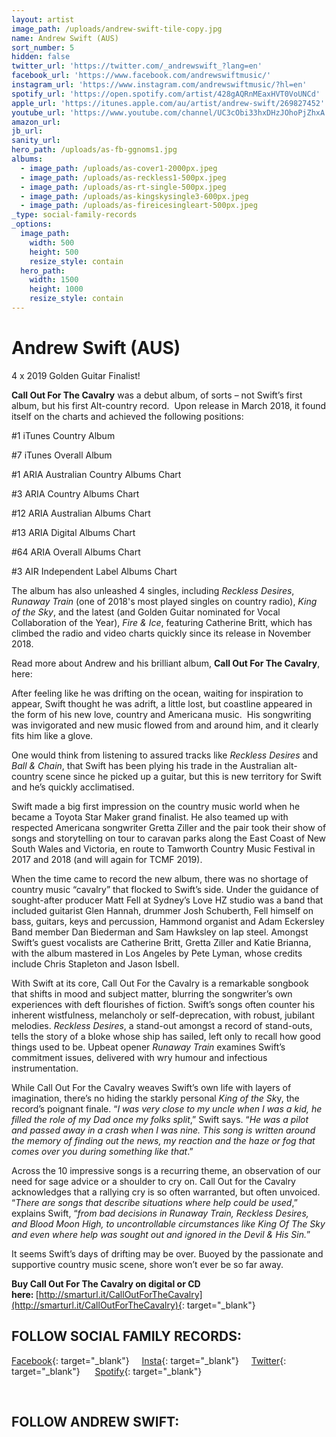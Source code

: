 ```yaml
---
layout: artist
image_path: /uploads/andrew-swift-tile-copy.jpg
name: Andrew Swift (AUS)
sort_number: 5
hidden: false
twitter_url: 'https://twitter.com/_andrewswift_?lang=en'
facebook_url: 'https://www.facebook.com/andrewswiftmusic/'
instagram_url: 'https://www.instagram.com/andrewswiftmusic/?hl=en'
spotify_url: 'https://open.spotify.com/artist/428gAQRnMEaxHVT0VoUNCd'
apple_url: 'https://itunes.apple.com/au/artist/andrew-swift/269827452'
youtube_url: 'https://www.youtube.com/channel/UC3cObi33hxDHzJOhoPjZhxA'
amazon_url: 
jb_url: 
sanity_url: 
hero_path: /uploads/as-fb-ggnoms1.jpg
albums:
  - image_path: /uploads/as-cover1-2000px.jpeg
  - image_path: /uploads/as-reckless1-500px.jpeg
  - image_path: /uploads/as-rt-single-500px.jpeg
  - image_path: /uploads/as-kingskysingle3-600px.jpeg
  - image_path: /uploads/as-fireicesingleart-500px.jpeg
_type: social-family-records
_options:
  image_path:
    width: 500
    height: 500
    resize_style: contain
  hero_path:
    width: 1500
    height: 1000
    resize_style: contain
---
```


# Andrew Swift (AUS)

4 x 2019 Golden Guitar Finalist!

**Call Out For The Cavalry** was a debut album, of sorts – not Swift’s first album, but his first Alt-country record.&nbsp; Upon release in March 2018, it found itself on the charts and achieved the following positions:

#1 iTunes Country Album&nbsp;

#7 iTunes Overall Album&nbsp;

#1 ARIA Australian Country Albums Chart&nbsp;

#3 ARIA Country Albums Chart&nbsp;

#12 ARIA Australian Albums Chart&nbsp;

#13 ARIA Digital Albums Chart&nbsp;

#64 ARIA Overall Albums Chart&nbsp;

#3 AIR Independent Label Albums Chart&nbsp;

The album has also unleashed 4 singles, including *Reckless Desires*, *Runaway Train* (one of 2018's most played singles on country radio), *King of the Sky*, and the latest (and Golden Guitar nominated for Vocal Collaboration of the Year), *Fire & Ice*, featuring Catherine Britt, which has climbed the radio and video charts quickly since its release in November 2018.

Read more about Andrew and his brilliant album, **Call Out For The Cavalry**, here:

After feeling like he was drifting on the ocean, waiting for inspiration to appear, Swift thought he was adrift, a little lost, but coastline appeared in the form of his new love, country and Americana music.&nbsp; His songwriting was invigorated and new music flowed from and around him, and it clearly fits him like a glove.

One would think from listening to assured tracks like *Reckless Desires* and *Ball & Chain*, that Swift has been plying his trade in the Australian alt-country scene since he picked up a guitar, but this is new territory for Swift and he’s quickly acclimatised.

Swift made a big first impression on the country music world when he became a Toyota Star Maker grand finalist. He also teamed up with respected Americana songwriter Gretta Ziller and the pair took their show of songs and storytelling on tour to caravan parks along the East Coast of New South Wales and Victoria, en route to Tamworth Country Music Festival in 2017 and 2018 (and will again for TCMF 2019).&nbsp;

When the time came to record the new album, there was no shortage of country music “cavalry” that flocked to Swift’s side. Under the guidance of sought-after producer Matt Fell at Sydney’s Love HZ studio was a band that included guitarist Glen Hannah, drummer Josh Schuberth, Fell himself on bass, guitars, keys and percussion, Hammond organist and Adam Eckersley Band member Dan Biederman and Sam Hawksley on lap steel. Amongst Swift’s guest vocalists are Catherine Britt, Gretta Ziller and Katie Brianna, with the album mastered in Los Angeles by Pete Lyman, whose credits include Chris Stapleton and Jason Isbell.

With Swift at its core, Call Out For the Cavalry is a remarkable songbook that shifts in mood and subject matter, blurring the songwriter’s own experiences with deft flourishes of fiction. Swift’s songs often counter his inherent wistfulness, melancholy or self-deprecation, with robust, jubilant melodies. *Reckless Desires*, a stand-out amongst a record of stand-outs, tells the story of a bloke whose ship has sailed, left only to recall how good things used to be. Upbeat opener *Runaway Train* examines Swift’s commitment issues, delivered with wry humour and infectious instrumentation.

While Call Out For the Cavalry weaves Swift’s own life with layers of imagination, there’s no hiding the starkly personal *King of the Sk*y, the record’s poignant finale. “*I was very close to my uncle when I was a kid, he filled the role of my Dad once my folks split*,” Swift says. “*He was a pilot and passed away in a crash when I was nine. This song is written around the memory of finding out the news, my reaction and the haze or fog that comes over you during something like that*.”

Across the 10 impressive songs is a recurring theme, an observation of our need for sage advice or a shoulder to cry on. Call Out for the Cavalry acknowledges that a rallying cry is so often warranted, but often unvoiced. “*There are songs that describe situations where help could be used*,” explains Swift, “*from bad decisions in Runaway Train, Reckless Desires, and Blood Moon High, to uncontrollable circumstances like King Of The Sky and even where help was sought out and ignored in the Devil & His Sin.*”

It seems Swift’s days of drifting may be over. Buoyed by the passionate and supportive country music scene, shore won’t ever be so far away.

**Buy Call Out For The Cavalry on digital or CD here:&nbsp;**[http://smarturl.it/CallOutForTheCavalry](http://smarturl.it/CallOutForTheCavalry){: target="_blank"}

## FOLLOW SOCIAL FAMILY RECORDS:

[Facebook](https://www.facebook.com/socialfamilyrecords/){: target="_blank"}&nbsp; &nbsp; &nbsp;[Insta](https://www.instagram.com/socialfamilyrecords/){: target="_blank"}&nbsp; &nbsp; &nbsp;[Twitter](https://twitter.com/SocialFamilyREC){: target="_blank"}&nbsp; &nbsp; &nbsp;&nbsp;[Spotify](https://open.spotify.com/user/socialfamilyrecords?si=kkmIcbpBQOmr6Cs9s_N7Sg){: target="_blank"}

&nbsp;

## FOLLOW ANDREW SWIFT: